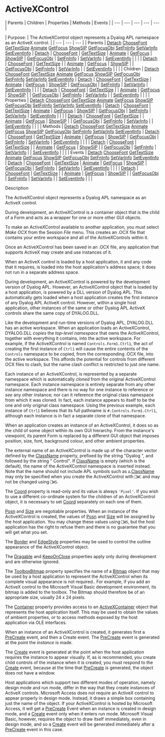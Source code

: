 




<h1 class="heading"><span class="name">ActiveXControl</span></h1>
| Parents | Children | Properties | Methods | Events |
| --- | --- | --- | --- | ---  |

| Purpose: | The ActiveXControl object represents a Dyalog APL namespace as an ActiveX control. |
| --- | --- | ---  |
| Parents | [Detach](../a-z/detach.md) [ChooseFont](../a-z/choosefont.md) [GetTextSize](../a-z/gettextsize.md) [Animate](../a-z/animate.md) [GetFocus](../a-z/getfocus.md) [ShowSIP](../a-z/showsip.md) [GetFocusObj](../a-z/getfocusobj.md) [SetFnInfo](../a-z/setfninfo.md) [SetVarInfo](../a-z/setvarinfo.md) [SetEventInfo](../a-z/seteventinfo.md) | [Detach](../a-z/detach.md) | [ChooseFont](../a-z/choosefont.md) | [GetTextSize](../a-z/gettextsize.md) | [Animate](../a-z/animate.md) | [GetFocus](../a-z/getfocus.md) | [ShowSIP](../a-z/showsip.md) | [GetFocusObj](../a-z/getfocusobj.md) | [SetFnInfo](../a-z/setfninfo.md) | [SetVarInfo](../a-z/setvarinfo.md) | [SetEventInfo](../a-z/seteventinfo.md) |  |  |
| [Detach](../a-z/detach.md) | [ChooseFont](../a-z/choosefont.md) | [GetTextSize](../a-z/gettextsize.md) |
| [Animate](../a-z/animate.md) | [GetFocus](../a-z/getfocus.md) | [ShowSIP](../a-z/showsip.md) |
| [GetFocusObj](../a-z/getfocusobj.md) | [SetFnInfo](../a-z/setfninfo.md) | [SetVarInfo](../a-z/setvarinfo.md) |
| [SetEventInfo](../a-z/seteventinfo.md) |  |  |
| Children | [Detach](../a-z/detach.md) [ChooseFont](../a-z/choosefont.md) [GetTextSize](../a-z/gettextsize.md) [Animate](../a-z/animate.md) [GetFocus](../a-z/getfocus.md) [ShowSIP](../a-z/showsip.md) [GetFocusObj](../a-z/getfocusobj.md) [SetFnInfo](../a-z/setfninfo.md) [SetVarInfo](../a-z/setvarinfo.md) [SetEventInfo](../a-z/seteventinfo.md) | [Detach](../a-z/detach.md) | [ChooseFont](../a-z/choosefont.md) | [GetTextSize](../a-z/gettextsize.md) | [Animate](../a-z/animate.md) | [GetFocus](../a-z/getfocus.md) | [ShowSIP](../a-z/showsip.md) | [GetFocusObj](../a-z/getfocusobj.md) | [SetFnInfo](../a-z/setfninfo.md) | [SetVarInfo](../a-z/setvarinfo.md) | [SetEventInfo](../a-z/seteventinfo.md) |  |  |
| [Detach](../a-z/detach.md) | [ChooseFont](../a-z/choosefont.md) | [GetTextSize](../a-z/gettextsize.md) |
| [Animate](../a-z/animate.md) | [GetFocus](../a-z/getfocus.md) | [ShowSIP](../a-z/showsip.md) |
| [GetFocusObj](../a-z/getfocusobj.md) | [SetFnInfo](../a-z/setfninfo.md) | [SetVarInfo](../a-z/setvarinfo.md) |
| [SetEventInfo](../a-z/seteventinfo.md) |  |  |
| Properties | [Detach](../a-z/detach.md) [ChooseFont](../a-z/choosefont.md) [GetTextSize](../a-z/gettextsize.md) [Animate](../a-z/animate.md) [GetFocus](../a-z/getfocus.md) [ShowSIP](../a-z/showsip.md) [GetFocusObj](../a-z/getfocusobj.md) [SetFnInfo](../a-z/setfninfo.md) [SetVarInfo](../a-z/setvarinfo.md) [SetEventInfo](../a-z/seteventinfo.md) | [Detach](../a-z/detach.md) | [ChooseFont](../a-z/choosefont.md) | [GetTextSize](../a-z/gettextsize.md) | [Animate](../a-z/animate.md) | [GetFocus](../a-z/getfocus.md) | [ShowSIP](../a-z/showsip.md) | [GetFocusObj](../a-z/getfocusobj.md) | [SetFnInfo](../a-z/setfninfo.md) | [SetVarInfo](../a-z/setvarinfo.md) | [SetEventInfo](../a-z/seteventinfo.md) |  |  |
| [Detach](../a-z/detach.md) | [ChooseFont](../a-z/choosefont.md) | [GetTextSize](../a-z/gettextsize.md) |
| [Animate](../a-z/animate.md) | [GetFocus](../a-z/getfocus.md) | [ShowSIP](../a-z/showsip.md) |
| [GetFocusObj](../a-z/getfocusobj.md) | [SetFnInfo](../a-z/setfninfo.md) | [SetVarInfo](../a-z/setvarinfo.md) |
| [SetEventInfo](../a-z/seteventinfo.md) |  |  |
| Methods | [Detach](../a-z/detach.md) [ChooseFont](../a-z/choosefont.md) [GetTextSize](../a-z/gettextsize.md) [Animate](../a-z/animate.md) [GetFocus](../a-z/getfocus.md) [ShowSIP](../a-z/showsip.md) [GetFocusObj](../a-z/getfocusobj.md) [SetFnInfo](../a-z/setfninfo.md) [SetVarInfo](../a-z/setvarinfo.md) [SetEventInfo](../a-z/seteventinfo.md) | [Detach](../a-z/detach.md) | [ChooseFont](../a-z/choosefont.md) | [GetTextSize](../a-z/gettextsize.md) | [Animate](../a-z/animate.md) | [GetFocus](../a-z/getfocus.md) | [ShowSIP](../a-z/showsip.md) | [GetFocusObj](../a-z/getfocusobj.md) | [SetFnInfo](../a-z/setfninfo.md) | [SetVarInfo](../a-z/setvarinfo.md) | [SetEventInfo](../a-z/seteventinfo.md) |  |  |
| [Detach](../a-z/detach.md) | [ChooseFont](../a-z/choosefont.md) | [GetTextSize](../a-z/gettextsize.md) |
| [Animate](../a-z/animate.md) | [GetFocus](../a-z/getfocus.md) | [ShowSIP](../a-z/showsip.md) |
| [GetFocusObj](../a-z/getfocusobj.md) | [SetFnInfo](../a-z/setfninfo.md) | [SetVarInfo](../a-z/setvarinfo.md) |
| [SetEventInfo](../a-z/seteventinfo.md) |  |  |
| Events | [Detach](../a-z/detach.md) [ChooseFont](../a-z/choosefont.md) [GetTextSize](../a-z/gettextsize.md) [Animate](../a-z/animate.md) [GetFocus](../a-z/getfocus.md) [ShowSIP](../a-z/showsip.md) [GetFocusObj](../a-z/getfocusobj.md) [SetFnInfo](../a-z/setfninfo.md) [SetVarInfo](../a-z/setvarinfo.md) [SetEventInfo](../a-z/seteventinfo.md) | [Detach](../a-z/detach.md) | [ChooseFont](../a-z/choosefont.md) | [GetTextSize](../a-z/gettextsize.md) | [Animate](../a-z/animate.md) | [GetFocus](../a-z/getfocus.md) | [ShowSIP](../a-z/showsip.md) | [GetFocusObj](../a-z/getfocusobj.md) | [SetFnInfo](../a-z/setfninfo.md) | [SetVarInfo](../a-z/setvarinfo.md) | [SetEventInfo](../a-z/seteventinfo.md) |  |  |
| [Detach](../a-z/detach.md) | [ChooseFont](../a-z/choosefont.md) | [GetTextSize](../a-z/gettextsize.md) |
| [Animate](../a-z/animate.md) | [GetFocus](../a-z/getfocus.md) | [ShowSIP](../a-z/showsip.md) |
| [GetFocusObj](../a-z/getfocusobj.md) | [SetFnInfo](../a-z/setfninfo.md) | [SetVarInfo](../a-z/setvarinfo.md) |
| [SetEventInfo](../a-z/seteventinfo.md) |  |  |


Description



The ActiveXControl object represents a Dyalog APL namespace as an ActiveX control.


During development, an ActiveXControl is a container object that is the child of a Form and acts as a wrapper for one or more other GUI objects.


To make an ActiveXControl available to another application, you must select *Make OCX* from the Session *File* menu. This creates an .OCX file that contains your entire workspace and all of the ActiveXControls within it.


Once an ActiveXControl has been saved in an .OCX file, any application that supports ActiveX may create and use instances of it.


When an ActiveX control is loaded by a host application, it and any code that it requires, is loaded into the host application's address space; it does not run in a separate address space.


During development, an ActiveXControl is powered by the development version of Dyalog APL. However, an ActiveXControl object that is loaded by a host application, is powered by a DLL version of Dyalog APL. This automatically gets loaded when a host application creates the first instance of any Dyalog APL ActiveX control. However, within a single host application, other instances of the same or other Dyalog APL ActiveX controls share the same copy of DYALOG.DLL.


Like the development and run-time versions of Dyalog APL, DYALOG.DLL has an active workspace. When an application loads an ActiveXControl, DYALOG.DLL *copies* the *top-level namespace* that owns the ActiveXControl, together with everything it contains, into the active workspace. For example, if the ActiveXControl is named `Controls.Form1.Ctrl1`, the act of creating the first instance of `Ctrl1` will cause the entire contents of the `Controls` namespace to be copied, from the corresponding .OCX file, into the active workspace. This affords the potential for controls from different OCX files to clash, but the name clash conflict is restricted to just one name.


Each instance of an ActiveXControl, is represented by a separate namespace which is automatically *cloned* from the original ActiveXControl namespace. Each instance namespace is entirely separate from any other instance namespace and there is no way for one instance to reference or *see* any other instance; nor can it reference the original class namespace from which it was cloned. In fact, each instance appears to itself to be the one and only original class namespace. Using the previous example, each instance of `Ctrl1` believes that its full pathname is `#.Controls.Form1.Ctrl1`, although each instance is in fact a separate clone of that namespace.


When an application creates an instance of an ActiveXControl, it does so as the child of some object within its own GUI hierarchy. From the instance's viewpoint, its parent Form is replaced by a different GUI object that imposes position, size, font, background colour, and other ambient properties.


The external name of an ActiveXControl is made up of the character vector defined by the [ClassName](../a-z/classname.md) property, prefixed by the string "Dyalog ", and followed by the string " Control". If [ClassName](../a-z/classname.md) is empty (which is the default), the name of the ActiveXControl namespace is inserted instead. Note that the name should not include APL symbols such as `∆`.[ClassName](../a-z/classname.md) may only be specified when you create the ActiveXControl with `⎕WC` and may not be changed using `⎕WS`.


The [Coord](../a-z/coord.md) property is read-only and its value is always `'Pixel'`. If you wish to use a different co-ordinate system for the children of an ActiveXControl object, it is necessary to set [Coord](../a-z/coord.md) separately on each one of them.


[Posn](../a-z/posn.md) and [Size](../a-z/size.md) are negotiable properties. When an instance of the ActiveXControl is created, the values of [Posn](../a-z/posn.md) and [Size](../a-z/size.md) will be assigned by the host application. You may change these values using `⎕WS`, but the host application has the right to refuse them and there is no guarantee that you will get what you set.


The [Border](../a-z/border.md) and [EdgeStyle](../a-z/edgestyle.md) properties may be used to control the outline appearance of the ActiveXControl object.


The [Dragable](../a-z/dragable.md) and [KeepOnClose](../a-z/keeponclose.md) properties apply only during development and are otherwise ignored.


The [ToolboxBitmap](../a-z/toolboxbitmap.md) property specifies the name of a [Bitmap](../a-z/bitmap.md) object that may be used by a host application to represent the ActiveXControl when its complete visual appearance is not required.. For example, if you add an ActiveX control to the Microsoft Visual Basic development environment, its bitmap is added to the toolbox. The Bitmap should therefore be of an appropriate size, usually 24 x 24 pixels.


The [Container](../a-z/container.md) property provides access to an [ActiveXContainer](../a-z/activexcontainer.md) object that represents the host application itself. This may be used to obtain the values of ambient properties, or to access methods exposed by the host application via OLE interfaces.


When an instance of an ActiveXControl is created, it generates first a [PreCreate](../a-z/precreate.md) event, and then a Create event. The [PreCreate](../a-z/precreate.md) event is generated at the point the *instance* is made.


The [Create](../a-z/create.md) event is generated at the point when the host application requires the instance to appear visually. If, as is recommended, you create child controls of the instance when it is created, you must respond to the [Create](../a-z/create.md) event, because at the time that [PreCreate](../a-z/precreate.md) is generated, the object does not have a window.


Host applications which support two different modes of operation, namely design mode and run mode, differ in the way that they create instances of ActiveX controls. Microsoft Access does not require an ActiveX control to appear properly in design mode. Instead, it draws a simple box containing just the name of the object. If your ActiveXControl is hosted by Microsoft Access, it will get a [PreCreate](../a-z/precreate.md) Event when an instance is created in design mode, and a [Create](../a-z/create.md) event only when it enters run mode. Microsoft Visual Basic, however, requires the object to draw itself immediately, even in design mode, and so a [Create](../a-z/create.md) event will be generated immediately after a [PreCreate](../a-z/precreate.md) event in this case.


